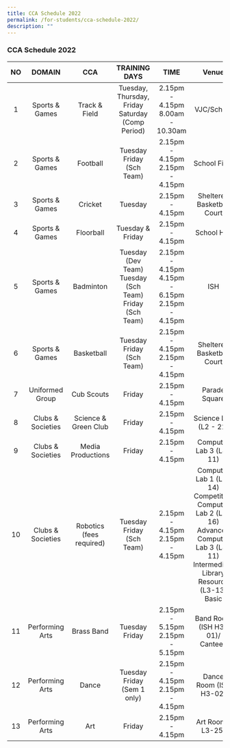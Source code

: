```yaml
---
title: CCA Schedule 2022
permalink: /for-students/cca-schedule-2022/
description: ""
---
```

### CCA Schedule 2022

| NO 	| DOMAIN 	| CCA 	| TRAINING DAYS 	| TIME 	| Venue 	|
|:---:	|:---:	|:---:	|:---:	|:---:	|:---:	|
| 1 	| Sports & Games 	| Track & Field 	| Tuesday, Thursday, Friday<br>Saturday (Comp Period) 	| 2.15pm - 4.15pm<br>8.00am - 10.30am 	| VJC/School 	|
| 2 	| Sports & Games 	| Football 	| Tuesday<br>Friday (Sch Team) 	| 2.15pm - 4.15pm<br>2.15pm - 4.15pm 	| School Field 	|
| 3 	| Sports & Games 	| Cricket 	| Tuesday 	| 2.15pm - 4.15pm 	| Sheltered Basketball Court 	|
| 4 	| Sports & Games 	| Floorball 	| Tuesday &<br>Friday 	| 2.15pm - 4.15pm 	| School Hall 	|
| 5 	| Sports & Games 	| Badminton 	| Tuesday (Dev Team)<br>Tuesday (Sch Team)<br>Friday (Sch Team) 	| 2.15pm - 4.15pm<br>4.15pm - 6.15pm<br>2.15pm - 4.15pm 	| ISH 	|
| 6 	| Sports & Games 	| Basketball 	| Tuesday<br>Friday (Sch Team) 	| 2.15pm - 4.15pm<br>2.15pm - 4.15pm 	| Sheltered Basketball Court 	|
| 7 	| Uniformed Group 	| Cub Scouts 	| Friday 	| 2.15pm - 4.15pm 	| Parade Square 	|
| 8 	| Clubs & Societies 	| Science &<br>Green Club 	| Friday 	| 2.15pm - 4.15pm 	| Science Lab (L2 - 21) 	|
| 9 	| Clubs & Societies 	| Media Productions 	| Friday 	| 2.15pm - 4.15pm 	| Computer Lab 3 (L4- 11) 	|
| 10 	| Clubs & Societies 	| Robotics<br>(fees required) 	| Tuesday<br>Friday (Sch Team) 	| 2.15pm - 4.15pm<br>2.15pm - 4.15pm 	| Computer Lab 1 (L2-14) Competition <br>Computer Lab 2 (L3-16) Advanced<br>Computer Lab 3 (L4-11) Intermediate<br>Library Resource (L3-13) Basic 	|
| 11 	| Performing Arts 	| Brass Band 	| Tuesday<br>Friday 	| 2.15pm - 5.15pm<br>2.15pm - 5.15pm 	| Band Room (ISH H3-01)/ Canteen 	|
| 12 	| Performing Arts 	| Dance 	| Tuesday<br>Friday (Sem 1 only) 	| 2.15pm - 4.15pm<br>2.15pm - 4.15pm 	| Dance Room (ISH H3-02) 	|
| 13 	| Performing Arts 	| Art 	| Friday 	| 2.15pm - 4.15pm 	| Art Room ( L3-25) 	|